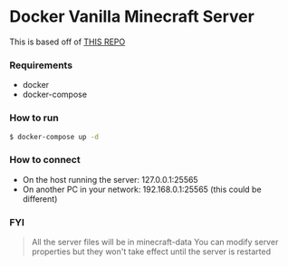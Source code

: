 # Docker Vanilla Minecraft Server

This is based off of [THIS REPO](https://github.com/itzg/docker-minecraft-server)

### Requirements
* docker
* docker-compose

### How to run

```sh
$ docker-compose up -d
```

### How to connect

* On the host running the server: 127.0.0.1:25565
* On another PC in your network: 192.168.0.1:25565 (this could be different)

### FYI

> All the server files will be in minecraft-data
> You can modify server properties but they won't take effect until the server is restarted